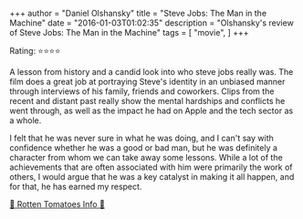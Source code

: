 +++
author = "Daniel Olshansky"
title = "Steve Jobs: The Man in the Machine"
date = "2016-01-03T01:02:35"
description = "Olshansky's review of Steve Jobs: The Man in the Machine"
tags = [
    "movie",
]
+++

Rating: ⭐⭐⭐⭐

A lesson from history and a candid look into who steve jobs really was. The film does a great job at portraying Steve's identity in an unbiased manner through interviews of his family, friends and coworkers. Clips from the recent and distant past really show the mental hardships and conflicts he went through, as well as the impact he had on Apple and the tech sector as a whole.

I felt that he was never sure in what he was doing, and I can't say with confidence whether he was a good or bad man, but he was definitely a character from whom we can take away some lessons. While a lot of the achievements that are often associated with him were primarily the work of others, I would argue that he was a key catalyst in making it all happen, and for that, he has earned my respect.

[🍅 Rotten Tomatoes Info 🍅](https://www.rottentomatoes.com//m/steve_jobs_man_in_the_machine)